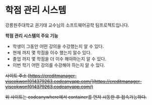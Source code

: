# 학점 관리 시스템

강릉원주대학교 권기태 교수님의 소프트웨어공학 팀프로젝트입니다.

**학점 관리 시스템의 주요 기능**

- 학생이 그동안 어떤 강의을 수강했는지 알 수 있다.
- 현재 까지 몇 학점을 이수 했는지 알수 있다.
- 졸업 까지 몇 학점을 더 이수 해야하는지 알 수 있다.
- 이번 학기 어떤 강의를 수강해야 하는지 알 수 있다.


<s>사이트 주소 [https://creditmanager-yiseokwon1014379263.codeanyapp.com/](https://creditmanager-yiseokwon1014379263.codeanyapp.com/)

위 사이트는 codeanywhere에서 container를 먼저 시동한 후 접속가능하다.</s>

